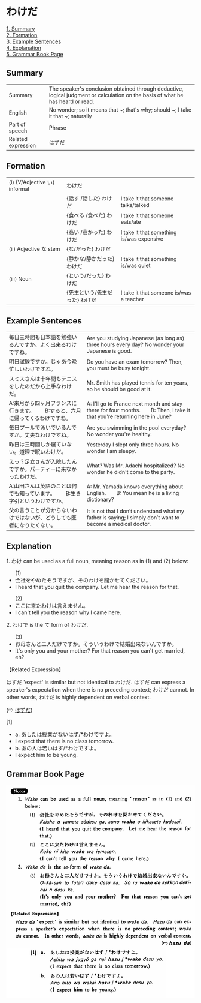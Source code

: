 # わけだ

[1. Summary](#summary)<br>
[2. Formation](#formation)<br>
[3. Example Sentences](#example-sentences)<br>
[4. Explanation](#explanation)<br>
[5. Grammar Book Page](#grammar-book-page)<br>


## Summary

<table><tr>   <td>Summary</td>   <td>The speaker's conclusion obtained through deductive, logical judgment or calculation on the basis of what he has heard or read.</td></tr><tr>   <td>English</td>   <td>No wonder; so it means that ~; that's why; should ~; I take it that ~; naturally</td></tr><tr>   <td>Part of speech</td>   <td>Phrase</td></tr><tr>   <td>Related expression</td>   <td>はずだ</td></tr></table>

## Formation

<table class="table"> <tbody><tr class="tr head"> <td class="td"><span class="numbers">(i)</span> <span> <span class="bold">{V/Adjective い}    informal</span></span></td> <td class="td"><span class="concept">わけだ</span> </td> <td class="td"><span>&nbsp;</span></td> </tr> <tr class="tr"> <td class="td"><span>&nbsp;</span></td> <td class="td"><span>{話す /話した} <span class="concept">わけだ</span></span></td> <td class="td"><span>I    take it that someone talks/talked</span></td> </tr> <tr class="tr"> <td class="td"><span>&nbsp;</span></td> <td class="td"><span>{食べる /食べた} <span class="concept">わけだ</span></span></td> <td class="td"><span>I    take it that someone eats/ate</span></td> </tr> <tr class="tr"> <td class="td"><span>&nbsp;</span></td> <td class="td"><span>{高い /高かった} <span class="concept">わけだ</span></span></td> <td class="td"><span>I    take it that something is/was expensive</span></td> </tr> <tr class="tr head"> <td class="td"><span class="numbers">(ii)</span> <span> <span class="bold">Adjective な stem</span></span></td> <td class="td"><span>{<span class="concept">な</span>/<span class="concept">だった</span>} <span class="concept">わけだ</span></span></td> <td class="td"><span>&nbsp;</span></td> </tr> <tr class="tr"> <td class="td"><span>&nbsp;</span></td> <td class="td"><span>{静か<span class="concept">な</span>/静か<span class="concept">だった</span>} <span class="concept">わけだ</span></span></td> <td class="td"><span>I    take it that something is/was quiet</span></td> </tr> <tr class="tr head"> <td class="td"><span class="numbers">(iii)</span> <span> <span class="bold">Noun</span></span></td> <td class="td"><span>{<span class="concept">という</span>/<span class="concept">だった</span>} <span class="concept">わけだ</span></span></td> <td class="td"><span>&nbsp;</span></td> </tr> <tr class="tr"> <td class="td"><span>&nbsp;</span></td> <td class="td"><span>{先生<span class="concept">という</span>/先生<span class="concept">だった</span>} <span class="concept">わけだ</span></span></td> <td class="td"><span>I    take it that someone is/was a teacher</span></td> </tr></tbody></table>

## Example Sentences

<table><tr>   <td>毎日三時間も日本語を勉強いるんですか。よく出来るわけですね。</td>   <td>Are you studying Japanese (as long as) three hours every day? No wonder your Japanese is good.</td></tr><tr>   <td>明日試験ですか。じゃあ今晩忙しいわけですね。</td>   <td>Do you have an exam tomorrow? Then, you must be busy tonight.</td></tr><tr>   <td>スミスさんは十年間もテニスをしたのだから上手なわけだ。</td>   <td>Mr. Smith has played tennis for ten years, so he should be good at it.</td></tr><tr>   <td>A:来月から四ヶ月フランスに行きます。  B:すると、六月に帰ってくるわけですね。</td>   <td>A: I'll go to France next month and stay there for four months.&emsp;&emsp;B: Then, I take it that you're returning here in June?</td></tr><tr>   <td>毎日プールで泳いでいるんですか。丈夫なわけですね。</td>   <td>Are you swimming in the pool everyday? No wonder you're healthy.</td></tr><tr>   <td>昨日は三時間しか寝ていない。道理で眠いわけだ。</td>   <td>Yesterday I slept only three hours. No wonder I am sleepy.</td></tr><tr>   <td>えっ？足立さんが入院したんですか。パーティーに来なかったわけだ。</td>   <td>What? Was Mr. Adachi hospitalized? No wonder he didn't come to the party.</td></tr><tr>   <td>A:山田さんは英語のことは何でも知っています。  B:生き字引というわけですか。</td>   <td>A: Mr. Yamada knows everything about English.&emsp;&emsp;B: You mean he is a living dictionary?</td></tr><tr>   <td>父の言うことが分からないわけではないが、どうしても医者になりたくない。</td>   <td>It is not that I don’t understand what my father is saying; I simply don’t want to become a medical doctor.</td></tr></table>

## Explanation

<p>1. <span class="cloze">わけ</span> can be used as a full noun, meaning reason as in (1) and (2) below:</p>  <ul>(1) <li>会社をやめたそうですが、その<span class="cloze">わけ</span>を聞かせてください。</li> <li>I heard that you quit the company. Let me hear the reason for that.</li> </ul>  <ul>(2) <li>ここに来た<span class="cloze">わけ</span>は言えません。</li> <li>I can't tell you the reason why I came here.</li> </ul>  <p>2. <span class="cloze">わけで</span> is the て form of <span class="cloze">わけだ</span>.</p>  <ul>(3) <li>お母さんと二人だけですか。そういう<span class="cloze">わけで</span>結婚出来ないんですか。</li> <li>It's only you and your mother? For that reason you can't get married, eh?</li> </ul>  <p>【Related Expression】</p>  <p>はずだ 'expect' is similar but not identical to <span class="cloze">わけだ</span>. はずだ can express a speaker's expectation when there is no preceding context; <span class="cloze">わけだ</span> cannot. In other words, <span class="cloze">わけだ</span> is highly dependent on verbal context.</p>  <p>(⇨ <a href="#㊦ はず">はずだ</a>)</p>  <p>[1]</p>  <ul> <li>a. あしたは授業がないはず/*<span class="cloze">わけです</span>よ。</li> <li>I expect that there is no class tomorrow.</li> <div class="divide"></div> <li>b. あの人は若いはず/*<span class="cloze">わけです</span>よ。</li> <li>I expect him to be young.</li> </ul>

## Grammar Book Page

![](../img/Basicわけだ.png)

